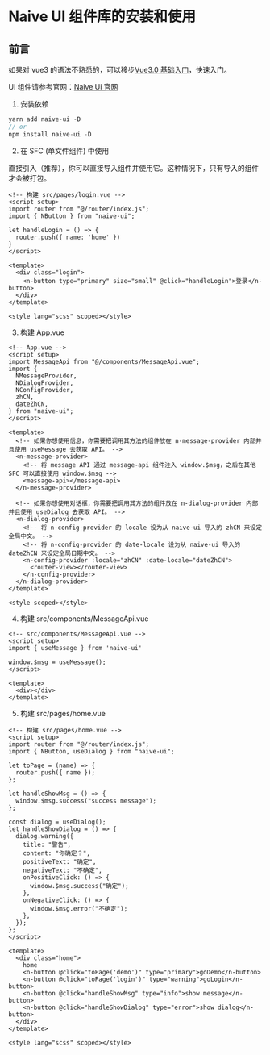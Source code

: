 # Naive UI 组件库的安装和使用

## 前言

如果对 vue3 的语法不熟悉的，可以移步[Vue3.0 基础入门](https://blog.csdn.net/weixin_64684095/article/details/131459833?spm=1001.2014.3001.5502)，快速入门。

UI 组件请参考官网：[Naive Ui 官网](https://www.naiveui.com/zh-CN/light)

1. 安装依赖

```js
yarn add naive-ui -D
// or
npm install naive-ui -D
```

<!-- 图片 4-1 -->

2. 在 SFC (单文件组件) 中使用

直接引入（推荐），你可以直接导入组件并使用它。这种情况下，只有导入的组件才会被打包。

```vue
<!-- 构建 src/pages/login.vue -->
<script setup>
import router from "@/router/index.js";
import { NButton } from "naive-ui";

let handleLogin = () => {
  router.push({ name: 'home' })
}
</script>

<template>
  <div class="login">
    <n-button type="primary" size="small" @click="handleLogin">登录</n-button>
  </div>
</template>

<style lang="scss" scoped></style>
```

<!-- 图片 4-2 -->

3. 构建 App.vue

```vue
<!-- App.vue -->
<script setup>
import MessageApi from "@/components/MessageApi.vue";
import {
  NMessageProvider,
  NDialogProvider,
  NConfigProvider,
  zhCN,
  dateZhCN,
} from "naive-ui";
</script>

<template>
  <!-- 如果你想使用信息，你需要把调用其方法的组件放在 n-message-provider 内部并且使用 useMessage 去获取 API。 -->
  <n-message-provider>
    <!-- 将 message API 通过 message-api 组件注入 window.$msg，之后在其他 SFC 可以直接使用 window.$msg -->
    <message-api></message-api>
  </n-message-provider>

  <!-- 如果你想使用对话框，你需要把调用其方法的组件放在 n-dialog-provider 内部并且使用 useDialog 去获取 API。 -->
  <n-dialog-provider>
    <!-- 将 n-config-provider 的 locale 设为从 naive-ui 导入的 zhCN 来设定全局中文。 -->
    <!-- 将 n-config-provider 的 date-locale 设为从 naive-ui 导入的 dateZhCN 来设定全局日期中文。 -->
    <n-config-provider :locale="zhCN" :date-locale="dateZhCN">
      <router-view></router-view>
    </n-config-provider>
  </n-dialog-provider>
</template>

<style scoped></style>
```

4. 构建 src/components/MessageApi.vue

```vue
<!-- src/components/MessageApi.vue -->
<script setup>
import { useMessage } from 'naive-ui'

window.$msg = useMessage();
</script>

<template>
  <div></div>
</template>
```

5. 构建 src/pages/home.vue

```vue
<!-- 构建 src/pages/home.vue -->
<script setup>
import router from "@/router/index.js";
import { NButton, useDialog } from "naive-ui";

let toPage = (name) => {
  router.push({ name });
};

let handleShowMsg = () => {
  window.$msg.success("success message");
};

const dialog = useDialog();
let handleShowDialog = () => {
  dialog.warning({
    title: "警告",
    content: "你确定？",
    positiveText: "确定",
    negativeText: "不确定",
    onPositiveClick: () => {
      window.$msg.success("确定");
    },
    onNegativeClick: () => {
      window.$msg.error("不确定");
    },
  });
};
</script>

<template>
  <div class="home">
    home
    <n-button @click="toPage('demo')" type="primary">goDemo</n-button>
    <n-button @click="toPage('login')" type="warning">goLogin</n-button>
    <n-button @click="handleShowMsg" type="info">show message</n-button>
    <n-button @click="handleShowDialog" type="error">show dialog</n-button>
  </div>
</template>

<style lang="scss" scoped></style>
```

<!-- 图片 4-2 -->
<!-- 图片 4-3 -->